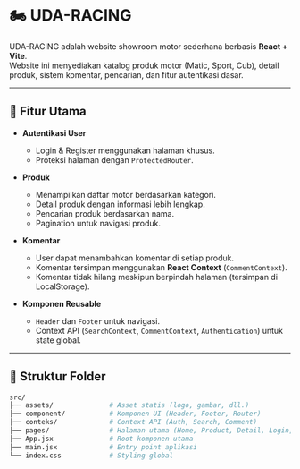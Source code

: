 # 🏍️ UDA-RACING

UDA-RACING adalah website showroom motor sederhana berbasis **React + Vite**.  
Website ini menyediakan katalog produk motor (Matic, Sport, Cub), detail produk, sistem komentar, pencarian, dan fitur autentikasi dasar.

---

## 🚀 Fitur Utama

- **Autentikasi User**
  - Login & Register menggunakan halaman khusus.
  - Proteksi halaman dengan `ProtectedRouter`.

- **Produk**
  - Menampilkan daftar motor berdasarkan kategori.
  - Detail produk dengan informasi lebih lengkap.
  - Pencarian produk berdasarkan nama.
  - Pagination untuk navigasi produk.

- **Komentar**
  - User dapat menambahkan komentar di setiap produk.
  - Komentar tersimpan menggunakan **React Context** (`CommentContext`).
  - Komentar tidak hilang meskipun berpindah halaman (tersimpan di LocalStorage).

- **Komponen Reusable**
  - `Header` dan `Footer` untuk navigasi.
  - Context API (`SearchContext`, `CommentContext`, `Authentication`) untuk state global.

---

## 📂 Struktur Folder

```bash
src/
├── assets/              # Asset statis (logo, gambar, dll.)
├── component/           # Komponen UI (Header, Footer, Router)
├── conteks/             # Context API (Auth, Search, Comment)
├── pages/               # Halaman utama (Home, Product, Detail, Login, Register, About)
├── App.jsx              # Root komponen utama
├── main.jsx             # Entry point aplikasi
└── index.css            # Styling global

